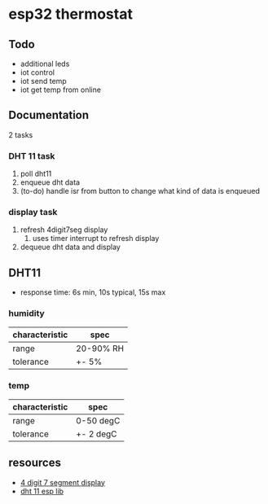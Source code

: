 # esp32 thermostat

## Todo
* additional leds
* iot control
* iot send temp
* iot get temp from online

## Documentation
2 tasks

### DHT 11 task
1. poll dht11
2. enqueue dht data
3. (to-do) handle isr from button to change what kind of data is enqueued

### display task
1. refresh 4digit7seg display
    1. uses timer interrupt to refresh display
2. dequeue dht data and display

## DHT11
* response time: 6s min, 10s typical, 15s max
### humidity
characteristic | spec
----- | -----
range | 20-90% RH
tolerance | +- 5%
### temp
characteristic | spec
----- | -----
range | 0-50 degC
tolerance | +- 2 degC

## resources
* [4 digit 7 segment display](https://osoyoo.com/2017/08/08/arduino-lesson-4-digit-7-segment-led-display/)
* [dht 11 esp lib](https://github.com/beegee-tokyo/DHTesp)
